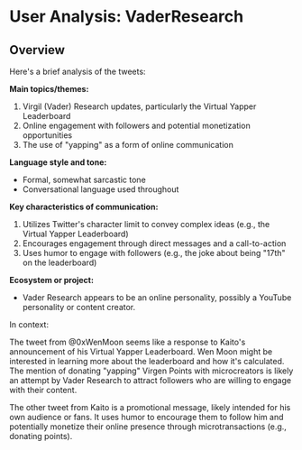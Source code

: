 # User Analysis: VaderResearch

## Overview

Here's a brief analysis of the tweets:

**Main topics/themes:**

1. Virgil (Vader) Research updates, particularly the Virtual Yapper Leaderboard
2. Online engagement with followers and potential monetization opportunities
3. The use of "yapping" as a form of online communication

**Language style and tone:**

* Formal, somewhat sarcastic tone
* Conversational language used throughout

**Key characteristics of communication:**

1. Utilizes Twitter's character limit to convey complex ideas (e.g., the Virtual Yapper Leaderboard)
2. Encourages engagement through direct messages and a call-to-action
3. Uses humor to engage with followers (e.g., the joke about being "17th" on the leaderboard)

**Ecosystem or project:**

* Vader Research appears to be an online personality, possibly a YouTube personality or content creator.

In context:

The tweet from @0xWenMoon seems like a response to Kaito's announcement of his Virtual Yapper Leaderboard. Wen Moon might be interested in learning more about the leaderboard and how it's calculated. The mention of donating "yapping" Virgen Points with microcreators is likely an attempt by Vader Research to attract followers who are willing to engage with their content.

The other tweet from Kaito is a promotional message, likely intended for his own audience or fans. It uses humor to encourage them to follow him and potentially monetize their online presence through microtransactions (e.g., donating points).